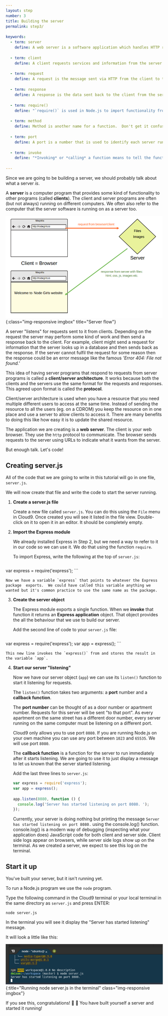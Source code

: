 ```yaml
---
layout: step
number: 3
title: Building the server
permalink: step3/

keywords:
  - term: server
    define: A web server is a software application which handles HTTP requests sent by the client, like web browsers, and returns web pages and information in response.

  - term: client
    define: A client requests services and information from the server. Typically, a client is a computer application, such as a web browser.

  - term: request
    define: A request is the message sent via HTTP from the client to the server, asking for information.

  - term: response
    define: A response is the data sent back to the client from the server after an HTTP request is made.

  - term: require()
    define: "`require()` is used in Node.js to import functionality from another file or an external module."

  - term: method
    define: Method is another name for a function.  Don't get it confused with **request method**.

  - term: port
    define: A port is a number that is used to identify each server running on a single machine.  Each running server on a machine must use it's own port number.  Port numbers start at 0 and go up to 65535.  The ports 0 to 1023 are reserved for specific services and require administrative permissions to use.

  - term: invoke
    define: "*Invoking* or *calling* a function means to tell the function to run it's code."

---
```


Since we are going to be building a server, we should probably talk about what a server *is*.

A **server** is a computer program that provides some kind of functionality to other programs (called **clients**). The client and server programs are often (but not always) running on different computers.  We often also refer to the computer that the server software is running on as a server too.

![Server flow](../assets/step3-a.png){:class="img-responsive imgbox" title="Server flow"}

A server "listens" for requests sent to it from clients.  Depending on the request the server may perform some kind of work and then send a response back to the client.  For example, client might send a request for information that the server looks up in a database and then sends back as the response.  If the server cannot fulfil the request for some reason then the response could be an error message like the famous *'Error 404: File not found.'*  

This idea of having server programs that respond to requests from server programs is called a **client/server architecture**.  It works because both the clients and the servers use the same format for the requests and responses.  This agreed upon format is called the **protocol**.

Client/server architecture is used when you have a resource that you need multiple different users to access at the same time.  Instead of sending the resource to all the users (eg. on a CDROM) you keep the resource on in one place and use a server to allow clients to access it.  There are many benefits to doing this like how easy it is to update the shared resource.

The application we are creating is a **web server**.  The client is your web browser.  They use the `http` protocol to communicate.  The browser sends requests to the server using URLs to indicate what it wants from the server.

But enough talk.  Let's code!

## Creating server.js

All of the code that we are going to write in this tutorial will go in one file,
`server.js`.  

We will now create that file and write the code to start the server running.

1. **Create a server.js file**

    Create a new file called `server.js`.  You can do this using the `File` menu in Cloud9.  Once created you will see it listed in the file view.  Double-click on it to open it in an editor.  It should be completely empty.

2. **Import the Express module**

    We already installed Express in Step 2, but we need a way to refer to it in our code so we can use it.  We do that using the function `require`.  

    To import Express, write the following at the top of `server.js`:

    ```javascript
var express = require('express');
    ```

    Now we have a variable `express` that points to whatever the Express package  exports.  We could have called this variable anything we wanted but it's common practice to use the same name as the package.

3. **Create the server object**

    The Express module exports a single function.  When we **invoke** that function it returns an **Express application** object.  That object provides the all the behaviour that we use to build our server.

    Add the second line of code to your `server.js` file:

    ```javascript
var express = require('express');
var app = express();
    ```

    This new line invokes the `express()` from and stores the result in the variable `app`.

4. **Start our server "listening"**

    Now we have our server object (`app`) we can use its `listen()` function to start it listening for requests.

    The `listen()` function takes two arguments: a **port** number and a **callback function**.

    The **port number** can be thought of as a door number or apartment number.  Requests for this server will be sent "to that port". As every apartment on the same street has a different door number,
    every server running on the same computer must be listening on a different port.

    Cloud9 only allows you to use port `8080`.  If you are running Node.js on your own machine you can use any port between `1023` and `65535`.  We will use port `8080`.

    The **callback function** is a function for the server to run immediately after it starts listening.  We are going to use it to just display a message to let us known that the server started listening.

    Add the last three lines to `server.js`:

    ```javascript
    var express = require('express');
    var app = express();

    app.listen(8080, function () {
      console.log('Server has started listening on port 8080. ');
    });
    ```

    Currently, your server is doing nothing but printing the message `Server has started listening on port 8080.` using the console.log() function.
    console.log() is a modern way of debugging (inspecting what your application does) JavaScript code for both client and server side. 
    Client side logs appear on browsers, while server side logs show up on the terminal. As we created a server, we expect to see this log on the terminal.

## Start it up

You've built your server, but it isn't running yet.

To run a Node.js program we use the `node` program.

Type the following command in the Cloud9 terminal or your local terminal in the same directory as `server.js` and press ENTER:

```
node server.js
```

<!-- If you are using cloud9, you can also select the file `server.js` in the workspace folder tree and click the `Run` button on the top menu. -->

In the terminal you will see it display the "Server has started listening" message.

It will look a little like this:

![Running node server.js in the terminal](../assets/step3-b.png){:title="Running node server.js in the terminal" class="img-responsive imgbox"}

If you see this, congratulations! :clap: :clap: You have built yourself a server and started it running!
